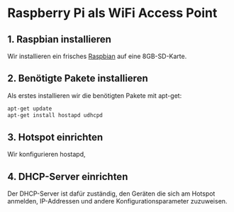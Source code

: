 # Raspberry Pi als WiFi Access Point

## 1. Raspbian installieren

Wir installieren ein frisches [Raspbian](https://www.raspberrypi.org/downloads/raspbian/) auf eine 8GB-SD-Karte.

## 2. Benötigte Pakete installieren

Als erstes installieren wir die benötigten Pakete mit apt-get:

```bash
apt-get update
apt-get install hostapd udhcpd
```

## 3. Hotspot einrichten

Wir konfigurieren hostapd, 

## 4. DHCP-Server einrichten

Der DHCP-Server ist dafür zuständig, den Geräten die sich am Hotspot anmelden, IP-Addressen und andere Konfigurationsparameter zuzuweisen.
